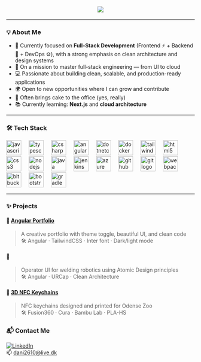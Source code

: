 <h1 align="center">
  <img src="https://readme-typing-svg.herokuapp.com?font=Inter&size=28&pause=1000&color=4B7DA9&background=F5F7FA00&center=true&vCenter=true&width=1200&height=90&lines=Hi,+I'm+Daniella+👋;A+full-stack+developer+who+loves+architecture+and+building+meaningful+software👩‍💻">
</h1>


---

### 💡 About Me


- 🔭 Currently focused on **Full-Stack Development** (Frontend ⚡ + Backend 💾 + DevOps ⚙️), with a strong emphasis on clean architecture and design systems  
- 🌱 On a mission to master full-stack engineering — from UI to cloud  
- 💻 Passionate about building clean, scalable, and production-ready applications  
- 🌍 Open to new opportunities where I can grow and contribute  
- 🍰 Often brings cake to the office (yes, really)  
- 📚 Currently learning: **Next.js** and **cloud architecture**


---

### 🛠 Tech Stack


<div align="left">
  <img src="https://cdn.jsdelivr.net/gh/devicons/devicon/icons/javascript/javascript-original.svg" height="40" alt="javascript logo"  />
  <img width="12" />
  <img src="https://cdn.jsdelivr.net/gh/devicons/devicon/icons/typescript/typescript-original.svg" height="40" alt="typescript logo"  />
  <img width="12" />
  <img src="https://cdn.jsdelivr.net/gh/devicons/devicon/icons/csharp/csharp-original.svg" height="40" alt="csharp logo"  />
  <img width="12" />
  <img src="https://cdn.jsdelivr.net/gh/devicons/devicon/icons/angularjs/angularjs-original.svg" height="40" alt="angularjs logo"  />
  <img width="12" />
  <img src="https://cdn.jsdelivr.net/gh/devicons/devicon/icons/dotnetcore/dotnetcore-original.svg" height="40" alt="dotnetcore logo"  />
  <img width="12" />
  <img src="https://cdn.jsdelivr.net/gh/devicons/devicon/icons/docker/docker-original.svg" height="40" alt="docker logo"  />
  <img width="12" />
  <img src="https://cdn.jsdelivr.net/gh/devicons/devicon/icons/tailwindcss/tailwindcss-original-wordmark.svg" height="40" alt="tailwindcss logo"  />
  <img width="12" />
  <img src="https://cdn.jsdelivr.net/gh/devicons/devicon/icons/html5/html5-original.svg" height="40" alt="html5 logo"  />
  <img width="12" />
  <img src="https://cdn.jsdelivr.net/gh/devicons/devicon/icons/css3/css3-original.svg" height="40" alt="css3 logo"  />
  <img width="12" />
  <img src="https://cdn.jsdelivr.net/gh/devicons/devicon/icons/nodejs/nodejs-original.svg" height="40" alt="nodejs logo"  />
  <img width="12" />
  <img src="https://cdn.jsdelivr.net/gh/devicons/devicon/icons/java/java-original.svg" height="40" alt="java logo"  />
  <img width="12" />
  <img src="https://cdn.jsdelivr.net/gh/devicons/devicon/icons/jenkins/jenkins-line.svg" height="40" alt="jenkins logo"  />
  <img width="12" />
  <img src="https://cdn.jsdelivr.net/gh/devicons/devicon/icons/azure/azure-original.svg" height="40" alt="azure logo"  />
  <img width="12" />
  <img src="https://cdn.jsdelivr.net/gh/devicons/devicon/icons/github/github-original.svg" height="40" alt="github logo"  />
  <img width="12" />
  <img src="https://cdn.jsdelivr.net/gh/devicons/devicon/icons/git/git-original.svg" height="40" alt="git logo"  />
  <img width="12" />
  <img src="https://cdn.jsdelivr.net/gh/devicons/devicon/icons/webpack/webpack-original.svg" height="40" alt="webpack logo"  />
  <img width="12" />
  <img src="https://cdn.jsdelivr.net/gh/devicons/devicon/icons/bitbucket/bitbucket-original.svg" height="40" alt="bitbucket logo"  />
  <img width="12" />
  <img src="https://cdn.jsdelivr.net/gh/devicons/devicon/icons/bootstrap/bootstrap-original.svg" height="40" alt="bootstrap logo"  />
  <img width="12" />
  <img src="https://cdn.jsdelivr.net/gh/devicons/devicon/icons/gradle/gradle-original.svg" height="40" alt="gradle logo"  />
</div>

---

### ✨ Projects

#### 🔗 [Angular Portfolio](https://your-live-site.com)
> A creative portfolio with theme toggle, beautiful UI, and clean code  
> 🛠 Angular · TailwindCSS · Inter font · Dark/light mode

#### 🔗 [](https://github.com/your-repo)
> Operator UI for welding robotics using Atomic Design principles  
> 🛠 Angular · URCap · Clean Architecture

#### 🔗 [3D NFC Keychains](https://github.com/your-repo)
> NFC keychains designed and printed for Odense Zoo  
> 🛠 Fusion360 · Cura · Bambu Lab · PLA-HS


### 📬 Contact Me

[![LinkedIn](https://img.shields.io/badge/LinkedIn-4B7DA9?style=flat-square&logo=linkedin&logoColor=white)](https://linkedin.com/in/daniella-clemmensen)  
📫 [dani2610@live.dk](mailto:dani2610@live.dk)

